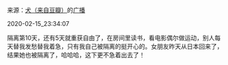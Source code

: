 来源：[犬（来自豆瓣）](https://www.douban.com/people/joan7/)的[广播](https://www.douban.com/people/joan7/status/2813654210/)


2020-02-15_23:34:07


隔离第10天，还有5天就重获自由了，在房间里读书，看电影偶尔做运动，别人每天替我发愁替我着急，只有我自己被隔离的挺开心的。女朋友昨天从日本回来了，结果她也被隔离了，哈哈哈，这下更不急着出去了！
